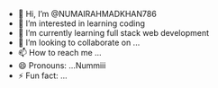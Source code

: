 - 👋 Hi, I’m @NUMAIRAHMADKHAN786
- 👀 I’m interested in learning coding 
- 🌱 I’m currently learning full stack web development
- 💞️ I’m looking to collaborate on ...
- 📫 How to reach me ...
- 😄 Pronouns: ...Nummiii
- ⚡ Fun fact: ...

<!---
NUMAIRAHMADKHAN786/NUMAIRAHMADKHAN786 is a ✨ special ✨ repository because its `README.md` (this file) appears on your GitHub profile.
You can click the Preview link to take a look at your changes.
--->
